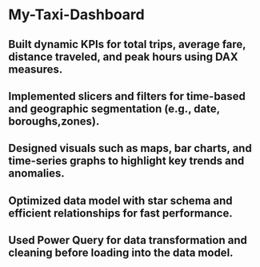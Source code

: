 # My-Taxi-Dashboard
## Built dynamic KPIs for total trips, average fare, distance traveled, and peak hours using DAX measures.
## Implemented slicers and filters for time-based and geographic segmentation (e.g., date, boroughs,zones).
## Designed visuals such as maps, bar charts, and time-series graphs to highlight key trends and anomalies.
## Optimized data model with star schema and efficient relationships for fast performance.
## Used Power Query for data transformation and cleaning before loading into the data model.
